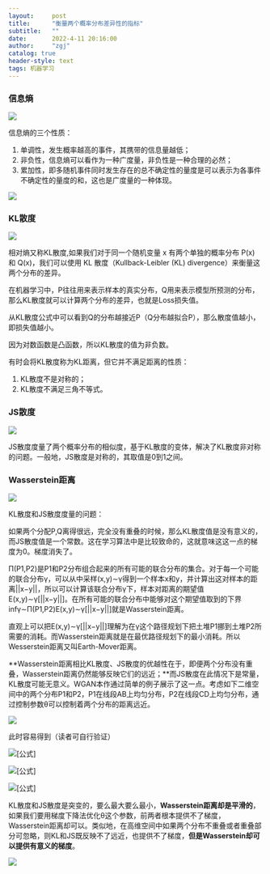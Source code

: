 ```yaml
---
layout:     post
title:      "衡量两个概率分布差异性的指标"
subtitle:   ""
date:       2022-4-11 20:16:00
author:     "zgj"
catalog: true
header-style: text
tags: 机器学习
---
```


### 信息熵

![](https://i.vgy.me/abD9iE.png)



信息熵的三个性质：

1. 单调性，发生概率越高的事件，其携带的信息量越低；
2. 非负性，信息熵可以看作为一种广度量，非负性是一种合理的必然；
3. 累加性，即多随机事件同时发生存在的总不确定性的量度是可以表示为各事件不确定性的量度的和，这也是广度量的一种体现。

![](https://i.vgy.me/hngeuB.png)

### KL散度

![](https://i.vgy.me/rgZoDY.png)

相对熵又称KL散度,如果我们对于同一个随机变量 x 有两个单独的概率分布 P(x) 和 Q(x)，我们可以使用 KL 散度（Kullback-Leibler (KL) divergence）来衡量这两个分布的差异。

在机器学习中，P往往用来表示样本的真实分布，Q用来表示模型所预测的分布，那么KL散度就可以计算两个分布的差异，也就是Loss损失值。

从KL散度公式中可以看到Q的分布越接近P（Q分布越拟合P），那么散度值越小，即损失值越小。

因为对数函数是凸函数，所以KL散度的值为非负数。

有时会将KL散度称为KL距离，但它并不满足距离的性质：

1. KL散度不是对称的；
2. KL散度不满足三角不等式。

### JS散度

![](https://i.vgy.me/Bf33Cu.png)

JS散度度量了两个概率分布的相似度，基于KL散度的变体，解决了KL散度非对称的问题。一般地，JS散度是对称的，其取值是0到1之间。

### Wasserstein距离

![](https://i.vgy.me/qe5Mw6.png)

KL散度和JS散度度量的问题：

如果两个分配P,Q离得很远，完全没有重叠的时候，那么KL散度值是没有意义的，而JS散度值是一个常数。这在学习算法中是比较致命的，这就意味这这一点的梯度为0。梯度消失了。

Π(P1,P2)是P1和P2分布组合起来的所有可能的联合分布的集合。对于每一个可能的联合分布γ，可以从中采样(x,y)∼γ得到一个样本x和y，并计算出这对样本的距离\|\|x−y\|\|，所以可以计算该联合分布γ下，样本对距离的期望值E(x,y)∼γ[\|\|x−y\|\|]。在所有可能的联合分布中能够对这个期望值取到的下界infγ∼Π(P1,P2)E(x,y)∼γ[\|\|x−y\|\|]就是Wasserstein距离。

直观上可以把E(x,y)∼γ[\|\|x−y\|\|]理解为在γ这个路径规划下把土堆P1挪到土堆P2所需要的消耗。而Wasserstein距离就是在最优路径规划下的最小消耗。所以Wesserstein距离又叫Earth-Mover距离。

**Wasserstein距离相比KL散度、JS散度的优越性在于，即便两个分布没有重叠，Wasserstein距离仍然能够反映它们的远近；**而JS散度在此情况下是常量，KL散度可能无意义。WGAN本作通过简单的例子展示了这一点。考虑如下二维空间中的两个分布P1和P2，P1在线段AB上均匀分布，P2在线段CD上均匀分布，通过控制参数θ可以控制着两个分布的距离远近。

![](https://i.vgy.me/RKwly9.png)

此时容易得到（读者可自行验证）

![[公式]](https://www.zhihu.com/equation?tex=KL%28P_1+%7C%7C+P_2%29+%3D+KL%28P_1+%7C%7C+P_2%29+%3D+%5Cbegin%7Bcases%7D+%2B%5Cinfty+%26+%5Ctext%7Bif+%24%5Ctheta+%5Cneq+0%24%7D+%5C%5C+0+%26+%5Ctext%7Bif+%24%5Ctheta+%3D+0%24%7D+%5Cend%7Bcases%7D)

![[公式]](https://www.zhihu.com/equation?tex=JS%28P_1%7C%7CP_2%29%3D+%5Cbegin%7Bcases%7D+%5Clog+2+%26+%5Ctext%7Bif+%24%5Ctheta+%5Cneq+0%24%7D+%5C%5C+0+%26+%5Ctext%7Bif+%24%5Ctheta+-+0%24%7D+%5Cend%7Bcases%7D)

![[公式]](https://www.zhihu.com/equation?tex=W%28P_0%2C+P_1%29+%3D+%7C%5Ctheta%7C)

KL散度和JS散度是突变的，要么最大要么最小，**Wasserstein距离却是平滑的**，如果我们要用梯度下降法优化θ这个参数，前两者根本提供不了梯度，Wasserstein距离却可以。类似地，在高维空间中如果两个分布不重叠或者重叠部分可忽略，则KL和JS既反映不了远近，也提供不了梯度，**但是Wasserstein却可以提供有意义的梯度**。

![](https://i.vgy.me/WEqxND.jpg)

